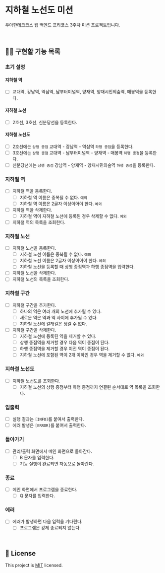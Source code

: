 # 지하철 노선도 미션
우아한테크코스 웹 백엔드 프리코스 3주차 미션 프로젝트입니다.

<br>

## 👩‍💻 구현할 기능 목록
### 초기 설정
#### 지하철 역
- [ ] 교대역, 강남역, 역삼역, 남부터미널역, 양재역, 양재시민의숲역, 매봉역을 등록한다.

#### 지하철 노선
- [ ] 2호선, 3호선, 신분당선을 등록한다.

#### 지하철 노선도
- [ ] 2호선에는 `상행 종점` 교대역 - 강남역 - 역삼역 `하행 종점`을 등록한다.
- [ ] 3호선에는 `상행 종점` 교대역 - 남부터미널역 - 양재역 - 매봉역 `하행 종점`을 등록한다.
- [ ] 신분당선에는 `상행 종점` 강남역 - 양재역 - 양재시민의숲역 `하행 종점`을 등록한다.

### 지하철 역
- [ ] 지하철 역을 등록한다.
    - [ ] 지하철 역 이름은 중복될 수 없다. `예외`
    - [ ] 지하철 역 이름은 2글자 이상이어야 한다. `예외`
- [ ] 지하철 역을 삭제한다.
    - [ ] 지하철 역이 지하철 노선에 등록된 경우 삭제할 수 없다. `예외`
- [ ] 지하철 역의 목록을 조회한다.

### 지하철 노선
- [ ] 지하철 노선을 등록한다.
    - [ ] 지하철 노선 이름은 중복될 수 없다. `예외`
    - [ ] 지하철 노선 이름은 2글자 이상이어야 한다. `예외`
    - [ ] 지하철 노선을 등록할 때 상행 종점역과 하행 종점역을 입력한다.
- [ ] 지하철 노선을 삭제한다.
- [ ] 지하철 노선의 목록을 조회한다.

### 지하철 구간
- [ ] 지하철 구간을 추가한다.
    - [ ] 하나의 역은 여러 개의 노선에 추가될 수 있다.
    - [ ] 새로운 역은 역과 역 사이에 추가될 수 있다.
    - [ ] 지하철 노선에 갈래길은 생길 수 없다.
- [ ] 지하철 구간을 삭제한다.
    - [ ] 지하철 노선에 등록된 역을 제거할 수 있다.
    - [ ] 상행 종점역을 제거할 경우 다음 역이 종점이 된다.
    - [ ] 하행 종점역을 제거할 경우 이전 역이 종점이 된다.
    - [ ] 지하철 노선에 포함된 역이 2개 이하인 경우 역을 제거할 수 없다. `예외`

### 지하철 노선도
- [ ] 지하철 노선도를 조회한다.
    - [ ] 지하철 노선의 상행 종점부터 하행 종점까지 연결된 순서대로 역 목록을 조회한다.

### 입출력
- [ ] 실행 결과는 `[INFO]`를 붙여서 출력한다.
- [ ] 에러 발생은 `[ERROR]`를 붙여서 출력한다.

### 돌아가기
- [ ] 관리/출력 화면에서 메인 화면으로 돌아간다.
    - [ ] B 문자를 입력한다.
    - [ ] 기능 실행이 완료되면 자동으로 돌아간다.

### 종료
- [ ] 메인 화면에서 프로그램을 종료한다.
    - [ ] Q 문자를 입력한다.

### 에러
- [ ] 에러가 발생하면 다음 입력을 기다린다.
    - [ ] 프로그램은 강제 종료되지 않는다.

<br>

## 📝 License

This project is [MIT](https://github.com/woowacourse/java-subway-map-precourse/blob/master/LICENSE.md) licensed.
